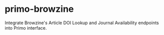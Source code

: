 # primo-browzine
Integrate Browzine's Article DOI Lookup and Journal Availability endpoints into Primo interface.
